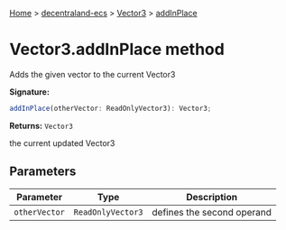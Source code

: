 [Home](./index) &gt; [decentraland-ecs](./decentraland-ecs.md) &gt; [Vector3](./decentraland-ecs.vector3.md) &gt; [addInPlace](./decentraland-ecs.vector3.addinplace.md)

# Vector3.addInPlace method

Adds the given vector to the current Vector3

**Signature:**
```javascript
addInPlace(otherVector: ReadOnlyVector3): Vector3;
```
**Returns:** `Vector3`

the current updated Vector3

## Parameters

|  Parameter | Type | Description |
|  --- | --- | --- |
|  `otherVector` | `ReadOnlyVector3` | defines the second operand |

